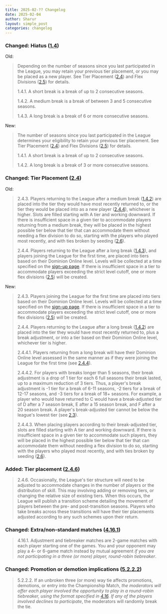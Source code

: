```yaml
---
title: 2025-02-?? Changelog
date: 2025-02-04
author: Sharur
layout: simple_post
categories: changelog
---
```

### Changed: Hiatus ([1.4](/rules#1.4))

Old:
> Depending on the number of seasons since you last participated in the League, you may retain your previous tier placement, or you may be placed as a new player. See Tier Placement ([2.4](/rules#2.4)) and Flex Divisions ([2.5](/rules#2.5)) for details.
>
> 1.4.1. A short break is a break of up to 2 consecutive seasons.
>
> 1.4.2. A medium break is a break of between 3 and 5 consecutive seasons.
>
> 1.4.3. A long break is a break of 6 or more consecutive seasons.

New:
> The number of seasons since you last participated in the League determines your eligibility to retain your previous tier placement. See Tier Placement ([2.4](/rules#2.4)) and Flex Divisions ([2.5](/rules#2.5)) for details.
>
> 1.4.1. A short break is a break of up to 2 consecutive seasons.
>
> 1.4.2. A long break is a break of 3 or more consecutive seasons.

### Changed: Tier Placement ([2.4](/rules#2.4))

Old:
> 2.4.3. Players returning to the League after a medium break ([1.4.2](#1.4.2)) are placed into the tier they would have most recently returned to, or the tier they would be placed into as a new player ([2.4.4](#2.4.4)), whichever is higher. Slots are filled starting with A tier and working downward. If there is insufficient space in a given tier to accommodate players returning from a medium break, they will be placed in the highest possible tier below that tier that can accommodate them without needing a flex division to do so, starting with the players who played most recently, and with ties broken by seeding ([2.6](/rules#2.6)).
> 
> 2.4.4. Players returning to the League after a long break ([1.4.3](/rules#1.4.3)), and players joining the League for the first time, are placed into tiers based on their Dominion Online level. Levels will be collected at a time specified on the [sign-up page](/sign-ups). If there is insufficient space in a tier to accommodate players exceeding the strict level cutoff, one or more flex divisions ([2.5](/rules#2.5)) will be created.

New:
> 2.4.3. Players joining the League for the first time are placed into tiers based on their Dominion Online level. Levels will be collected at a time specified on the [sign-up page](/sign-ups). If there is insufficient space in a tier to accommodate players exceeding the strict level cutoff, one or more flex divisions ([2.5](/rules#2.5)) will be created.
>
> 2.4.4. Players returning to the League after a long break ([1.4.2](/rules#1.4.2)) are placed into the tier they would have most recently returned to, plus a break adjustment, or into a tier based on their Dominion Online level, whichever tier is higher.
>
> 2.4.4.1. Players returning from a long break will have their Dominion Online level assessed in the same manner as if they were joining the League for the first time (see [2.4.4](/rules#2.4.4)).
> 
> 2.4.4.2. For players with breaks longer than 5 seasons, their break adjustment is a drop of 1 tier for each 6 full seasons their break lasted, up to a maximum reduction of 3 tiers. Thus, a player's break adjustment is -1 tier for a break of 6-11 seasons, -2 tiers for a break of 12-17 seasons, and -3 tiers for a break of 18+ seasons. For example, a player who would have returned to C would have a break-adjusted tier of D after a 7 season break, E after a 15 season break, and F after a 20 season break. A player's break-adjusted tier cannot be below the league's lowest tier (see [2.3](/rules#2.3)).
>
> 2.4.4.3. When placing players according to their break-adjusted tier, slots are filled starting with A tier and working downward. If there is insufficient space in a given tier to accommodate such players, they will be placed in the highest possible tier below that tier that can accommodate them without needing a flex division to do so, starting with the players who played most recently, and with ties broken by seeding ([2.6](/rules#2.6)).

### Added: Tier placement ([2.4.6](/rules#2.4.6))

> 2.4.6. Occasionally, the League's tier structure will need to be adjusted to accommodate changes in the number of players or the distribution of skill. This may involving adding or removing tiers, or changing the relative size of existing tiers. When this occurs, the League will publish a transition scheme detailing the movement of players between the pre- and post-transition seasons. Players who take breaks across these transitions will have their tier placements adjusted according to any such schemes upon their return.

### Changed: Extra/non-standard matches ([4.16.1](/rules#4.16.1))

> 4.16.1. Adjustment and tiebreaker matches are 2-game matches with each player starting one of the games. You and your opponent may play a 4- or 6-game match instead by mutual agreement *if you are not participating in a three (or more) player, round-robin tiebreaker*.

### Changed: Promotion or demotion implications ([5.2.2.2](/rules#5.2.2.2))

> 5.2.2.2. If an unbroken three (or more) way tie affects promotions, demotions, or entry into the Championship Match, *the moderators will offer each player involved the opportunity to play in a round-robin tiebreaker, using the format specified in [4.16](/rules#4.16). If any of the players involved declines to participate*, the moderators will randomly break the tie.